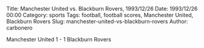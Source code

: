 Title: Manchester United vs. Blackburn Rovers, 1993/12/26
Date: 1993/12/26 00:00
Category: sports
Tags: football, football scores, Manchester United, Blackburn Rovers
Slug: manchester-united-vs-blackburn-rovers
Author: carbonero


Manchester United 1 - 1 Blackburn Rovers
